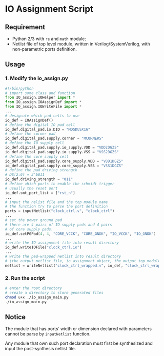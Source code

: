 # IO Assignment Script

## Requirement

* Python 2/3 with `re` and `math` module;
* Netlist file of top level module, written in Verilog/SystemVerilog, with non-parametric ports definition.

## Usage 

### 1. Modify the io_assign.py

```python
#!/bin/python
# import some class and function 
from IO_assign.IOHelper import *
from IO_assign.IOAssignDef import *
from IO_assign.IOWriteFile import *
...
# designate which pad cells to use 
io_def = IOAssignDef()
# define the digital IO pad cell
io_def.digital_pad.io.DIO = "MDSDUSX16"
# define the corner pad 
io_def.digital_pad.supply.corner = "MCORNERS"
# define the IO supply cell
io_def.digital_pad.supply.io_supply.VDD = "VDD2DGZS"
io_def.digital_pad.supply.io_supply.VSS = "VSS2DGZS"
# define the core supply cell
io_def.digital_pad.supply.core_supply.VDD = "VDD1DGZS"
io_def.digital_pad.supply.core_supply.VSS = "VSS1DGZS"
# define the pad driving strength
# DS[2:0] = 3'b011
io_def.driving_strength = "011"
# define which ports to enable the schmidt trigger
# usually the reset port
io_def.smt_port_list = ["rst_n"]
...
# input the nelist file and the top module name
# the function try to parse the port definition
ports = inputNetlist("clock_ctrl.v", "clock_ctrl") 
...
# set the power ground pad
# there are 4 pairs of IO supply pads and 4 pairs 
# of core supply pads. 
io_def.setPGPad(4, 4, "CORE_VCCK", "CORE_GNDK", "IO_VCCK", "IO_GNDK")
...
# write the IO assignment file into result directory
io_def.writeIOFile("clock_ctrl.io")
...
# write the pad-wrapped netlist into result directory
# (the output netlist file, io assignment object, the output top module name, ports definition)
netlist = writeNetlist("clock_ctrl_wrapped.v", io_def, "clock_ctrl_wrapped", ports)
```

### 2. Run the script

```bash
# enter the root directory
# create a directory to store generated files
chmod u+x ./io_assign_main.py
./io_assign_main.py
```

## Notice 

The module that has ports' width or dimension declared with parameters cannot be parse by `inputNetlist` function. 

Any module that own such port declaration must first be synthesized and input the post-synthesis netlist file.